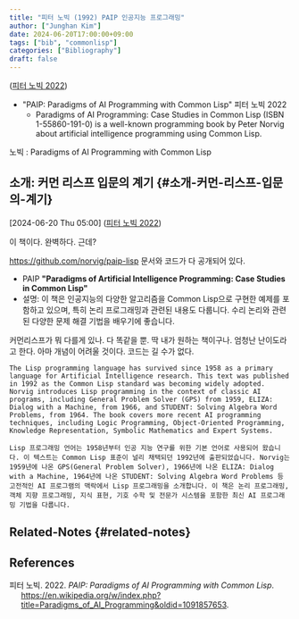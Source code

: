 ```yaml
---
title: "피터 노빅 (1992) PAIP 인공지능 프로그래밍"
author: ["Junghan Kim"]
date: 2024-06-20T17:00:00+09:00
tags: ["bib", "commonlisp"]
categories: ["Bibliography"]
draft: false
---
```


(<a href="#citeproc_bib_item_1">피터 노빅 2022</a>)

-   "PAIP: Paradigms of AI Programming with Common Lisp" 피터 노빅 2022
    -   Paradigms of AI Programming: Case Studies in Common Lisp (ISBN 1-55860-191-0) is a well-known programming book by Peter Norvig about artificial intelligence programming using Common Lisp.

노빅 : Paradigms of AI Programming with Common Lisp


## 소개: 커먼 리스프 입문의 계기 {#소개-커먼-리스프-입문의-계기}

<span class="timestamp-wrapper"><span class="timestamp">[2024-06-20 Thu 05:00]</span></span> (<a href="#citeproc_bib_item_1">피터 노빅 2022</a>)

이 책이다. 완벽하다. 근데?

<https://github.com/norvig/paip-lisp> 문서와 코드가 다 공개되어 있다.

-   PAIP ****"Paradigms of Artificial Intelligence Programming: Case Studies in Common Lisp"****
-   설명: 이 책은 인공지능의 다양한 알고리즘을 Common Lisp으로 구현한 예제를 포함하고 있으며, 특히 논리 프로그래밍과 관련된 내용도 다룹니다. 수리 논리와 관련된 다양한 문제 해결 기법을 배우기에 좋습니다.

커먼리스프가 뭐 다를게 있나. 다 똑같을 뿐. 딱 내가 원하는 책이구나. 엄청난 난이도라고 한다. 아마 개념이 어려울 것이다. 코드는 길 수가 없다.

```text
The Lisp programming language has survived since 1958 as a primary language for Artificial Intelligence research. This text was published in 1992 as the Common Lisp standard was becoming widely adopted. Norvig introduces Lisp programming in the context of classic AI programs, including General Problem Solver (GPS) from 1959, ELIZA: Dialog with a Machine, from 1966, and STUDENT: Solving Algebra Word Problems, from 1964. The book covers more recent AI programming techniques, including Logic Programming, Object-Oriented Programming, Knowledge Representation, Symbolic Mathematics and Expert Systems.

Lisp 프로그래밍 언어는 1958년부터 인공 지능 연구를 위한 기본 언어로 사용되어 왔습니다. 이 텍스트는 Common Lisp 표준이 널리 채택되던 1992년에 출판되었습니다. Norvig는 1959년에 나온 GPS(General Problem Solver), 1966년에 나온 ELIZA: Dialog with a Machine, 1964년에 나온 STUDENT: Solving Algebra Word Problems 등 고전적인 AI 프로그램의 맥락에서 Lisp 프로그래밍을 소개합니다. 이 책은 논리 프로그래밍, 객체 지향 프로그래밍, 지식 표현, 기호 수학 및 전문가 시스템을 포함한 최신 AI 프로그래밍 기법을 다룹니다.
```


## Related-Notes {#related-notes}

## References

<style>.csl-entry{text-indent: -1.5em; margin-left: 1.5em;}</style><div class="csl-bib-body">
  <div class="csl-entry"><a id="citeproc_bib_item_1"></a>피터 노빅. 2022. <i>PAIP: Paradigms of AI Programming with Common Lisp</i>. <a href="https://en.wikipedia.org/w/index.php?title=Paradigms_of_AI_Programming&oldid=1091857653">https://en.wikipedia.org/w/index.php?title=Paradigms_of_AI_Programming&#38;oldid=1091857653</a>.</div>
</div>
